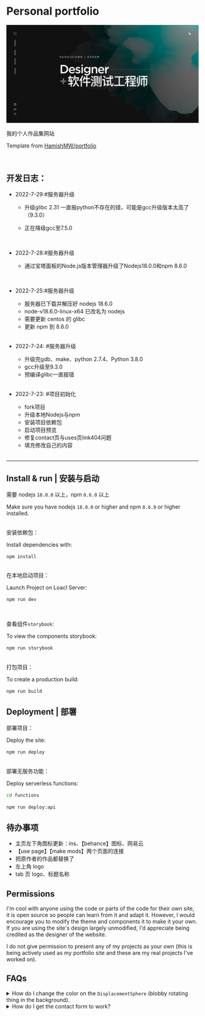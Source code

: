# Personal portfolio

[![Site preview](/public/site-preview.png)](https://hamishw.com)

我的个人作品集网站

Template from [HamishMW/portfolio](https://github.com/HamishMW/portfolio)

</br>

## 开发日志：

- 2022-7-29:#服务器升级

  - 升级glibc 2.31 一直报python不存在的错，可能是gcc升级版本太高了（9.3.0）
  - 正在降级gcc至7.5.0

    </br>

- 2022-7-28:#服务器升级

  - 通过宝塔面板的Node.js版本管理器升级了Nodejs18.0.0和npm 8.6.0

    </br>

- 2022-7-25:#服务器升级

  - 服务器已下载并解压好 nodejs 18.6.0
  - node-v18.6.0-linux-x64 已改名为 nodejs
  - 需要更新 centos 的 glibc
  - 更新 npm 到 8.6.0

  </br>

- 2022-7-24: #服务器升级

  - 升级完gdb、make、python 2.7.4、Python 3.8.0
  - gcc升级至9.3.0
  - 预编译glibc一直报错

  </br>

- 2022-7-23: #项目初始化

  - fork项目
  - 升级本地Nodejs与npm
  - 安装项目依赖包
  - 启动项目预览
  - 修复contact页与uses页link404问题
  - 填充修改自己的内容

  </br>


---

## Install & run | 安装与启动

需要 nodejs `18.0.0` 以上，npm `8.6.0` 以上

Make sure you have nodejs `18.0.0` or higher and npm `8.6.0` or higher installed.

 </br>
安装依赖包：

Install dependencies with:

```bash
npm install
```

</br>
在本地启动项目：

Launch Project on Loacl Server:

```bash
npm run dev
```

</br>

查看组件`storybook`:

To view the components storybook:

```bash
npm run storybook
```

</br>
打包项目：

To create a production build:

```bash
npm run build
```

## Deployment | 部署

部署项目：

Deploy the site:

```bash
npm run deploy
```

</br>
部署无服务功能：

Deploy serverless functions:

```bash
cd functions
```

```bash
npm run deploy:api
```

## 待办事项

- 主页左下角图标更新：ins、【behance】图标、网易云
- 【use page】【make mods】两个页面的连接
- 把原作者的作品都替换了
- 左上角 logo
- tab 页 logo、标题名称

## Permissions

I'm cool with anyone using the code or parts of the code for their own site, it is open source so people can learn from it and adapt it. However, I would encourage you to modify the theme and components it to make it your own. If you are using the site's design largely unmodified, I'd appreciate being credited as the designer of the website.

I do not give permission to present any of my projects as your own (this is being actively used as my portfolio site and these are my real projects I've worked on).

## FAQs

<details>
  <summary>How do I change the color on the <code>DisplacementSphere</code> (blobby rotating thing in the background).</summary>
  
  You'll need to edit the fragment shader. [Check out this issue for more details](https://github.com/HamishMW/portfolio/issues/19#issuecomment-870996615).
</details>

<details>
  <summary>How do I get the contact form to work?</summary>
  
  It's set up using a serverless function with AWS Lambda. You'll need to set up an AWS account and deploy the function. [Refer to this issue for more details](https://github.com/HamishMW/portfolio/issues/21#issuecomment-958727113).
</details>
